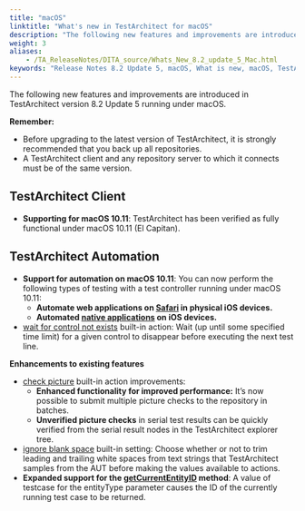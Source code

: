 ```yaml
--- 
title: "macOS"
linktitle: "What's new in TestArchitect for macOS"
description: "The following new features and improvements are introduced in TestArchitect version 8.2 Update 5 running under macOS."
weight: 3
aliases: 
    - /TA_ReleaseNotes/DITA_source/Whats_New_8.2_update_5_Mac.html
keywords: "Release Notes 8.2 Update 5, macOS, What is new, macOS, TestArchitect 8.2 Update 5, TestArchitect 8.2 Update 5, what is new, macOS"
---
```


The following new features and improvements are introduced in TestArchitect version 8.2 Update 5 running under macOS.

**Remember:**

-   Before upgrading to the latest version of TestArchitect, it is strongly recommended that you back up all repositories.
-   A TestArchitect client and any repository server to which it connects must be of the same version.

## TestArchitect Client

-   **Supporting for macOS 10.11**: TestArchitect has been verified as fully functional under macOS 10.11 \(El Capitan\).

## TestArchitect Automation

-   **Support for automation on macOS 10.11**: You can now perform the following types of testing with a test controller running under macOS 10.11:
    -   **Automate web applications on [Safari](/TA_Automation/Topics/Web_automation.html#li_pbz_fkq_js) in physical iOS devices.**
    -   **Automated [native applications](/iOS/Topics/iOS_automation_def.html#row.Mac_version) on iOS devices.**
-   [wait for control not exists](/TA_Automation/Topics/bia_wait_for_control_not_exists.html) built-in action: Wait \(up until some specified time limit\) for a given control to disappear before executing the next test line.

**Enhancements to existing features**

-   [check picture](/TA_Automation/Topics/bia_check_picture.html) built-in action improvements:
    -   **Enhanced functionality for improved performance:** It’s now possible to submit multiple picture checks to the repository in batches.
    -   **Unverified picture checks** in serial test results can be quickly verified from the serial result nodes in the TestArchitect explorer tree.
-   [ignore blank space](/TA_Automation/Topics/bis_ignore_blank_space.html) built-in setting: Choose whether or not to trim leading and trailing white spaces from text strings that TestArchitect samples from the AUT before making the values available to actions.
-   **Expanded support for the [getCurrentEntityID](/TA_Automation/Topics/abtf_getCurrentEntityID.html) method**: A value of testcase for the entityType parameter causes the ID of the currently running test case to be returned.



